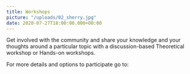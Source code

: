 ```yaml
---
title: Workshops
picture: "/uploads/02_sherry.jpg"
date: 2020-07-27T18:00:00.000+00:00
---
```


Get involved with the community and share your 
knowledge and your thoughts around a particular 
topic with a discussion-based Theoretical workshop 
or Hands-on workshops. 

For more details and options to participate go to:

